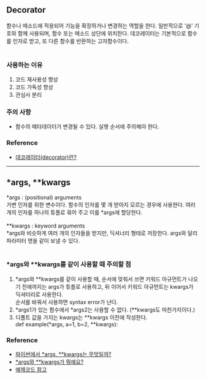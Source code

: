 ## Decorator
함수나 메소드에 적용되어 기능을 확장하거나 변경하는 역할을 한다. 일반적으로 '@' 기호와 함께 사용되며, 함수 또는 메소드 상단에 위치한다. 데코레이터는 기본적으로 함수를 인자로 받고, 또 다른 함수를 반환하는 고자함수이다.
<br/><br/>
### 사용하는 이유
1) 코드 재사용성 향상
2) 코드 가독성 향상
3) 관심사 분리
### 주의 사항
* 함수의 메타데이터가 변경될 수 있다. 실행 순서에 주의해야 한다.

### Reference
* [데코레이터(decorator)란?](https://ctkim.tistory.com/entry/%EB%8D%B0%EC%BD%94%EB%A0%88%EC%9D%B4%ED%84%B0decorator)
***
## *args, **kwargs
*args : (positional) arguments
<br/>
가변 인자를 위한 변수이다. 함수의 인자를 몇 개 받아지 모르는 경우에 사용한다. 여러 개의 인자를 하나의 튜플로 묶어 주고 이를 *args에 할당한다.
<br/><br/>
**kwargs : keyword arguments
<br/>
*args와 비슷하게 여러 개의 인자들을 받지만, 딕셔너리 형태로 저장한다. args와 달리 파라미터 명을 같이 보낼 수 있다.
<br/><br/>
### *args와 **kwargs를 같이 사용할 때 주의할 점
1) *args와 **kwargs를 같이 사용할 때, 순서에 맞춰서 쓰면 키워드 아규먼트가 나오기 전에까지는 args가 튜플로 사용하고, 뒤 이어서 키워드 아규먼트는 kwargs가 딕셔터리로 사용한다. <br/>순서를 바꿔서 사용하면 syntax error가 난다.
2) *args1가 있는 함수에서 *args2는 사용할 수 없다. (**kwargs도 마찬가지이다.)
3) 디폴트 값을 가지는 kwargs는 **kwargs 이전에 작성한다.<br/>def example(*args, a=1, b=2, **kwargs):

### Reference
* [파이썬에서 *args, **kwargs는 무엇일까?](https://legitcode267.tistory.com/13)
* [*args와 **kwargs가 뭐예요?](https://velog.io/@clueless_coder/%ED%8C%8C%EC%9D%B4%EC%8D%AC-args-%EC%99%80-kwargs-%EA%B0%80-%EB%AD%90%EC%98%88%EC%9A%94)
* [예제코드 참고](https://ctkim.tistory.com/entry/%EB%8D%B0%EC%BD%94%EB%A0%88%EC%9D%B4%ED%84%B0decorator)